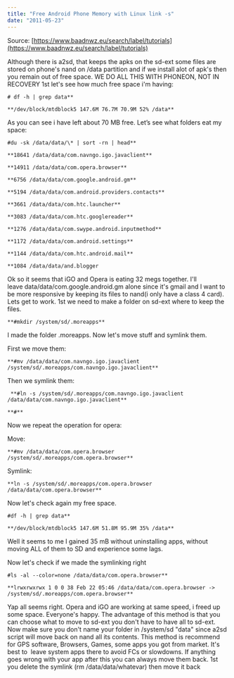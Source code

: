 ```yaml
---
title: "Free Android Phone Memory with Linux link -s"
date: "2011-05-23"
---
```


Source: [https://www.baadnwz.eu/search/label/tutorials](https://www.baadnwz.eu/search/label/tutorials)

Although there is a2sd, that keeps the apks on the sd-ext some files are stored on phone's nand on /data partition and if we install alot of apk's then you remain out of free space. WE DO ALL THIS WITH PHONEON, NOT IN RECOVERY 1st let's see how much free space i'm having:

```
# df -h | grep data**

**/dev/block/mtdblock5 147.6M 76.7M 70.9M 52% /data** 
```

 As you can see i have left about 70 MB free. Let’s see what folders eat my space:

```
#du -sk /data/data/\* | sort -rn | head**

**18641 /data/data/com.navngo.igo.javaclient**

**14911 /data/data/com.opera.browser**

**6756 /data/data/com.google.android.gm**

**5194 /data/data/com.android.providers.contacts**

**3661 /data/data/com.htc.launcher**

**3083 /data/data/com.htc.googlereader**

**1276 /data/data/com.swype.android.inputmethod**

**1172 /data/data/com.android.settings**

**1144 /data/data/com.htc.android.mail**

**1084 /data/data/and.blogger
```

Ok so it seems that iGO and Opera is eating 32 megs together. I'll leave data/data/com.google.android.gm alone since it's gmail and I want to be more responsive by keeping its files to nand(i only have a class 4 card). Lets get to work. 1st we need to make a folder on sd-ext where to keep the files.

```
**#mkdir /system/sd/.moreapps** 
```

I made the folder .moreapps. Now let's move stuff and symlink them.

First we move them:

```
**#mv /data/data/com.navngo.igo.javaclient /system/sd/.moreapps/com.navngo.igo.javaclient** 
```

Then we symlink them:

```
 **#ln -s /system/sd/.moreapps/com.navngo.igo.javaclient /data/data/com.navngo.igo.javaclient**

**#** 
```

Now we repeat the operation for opera:

Move:

```
**#mv /data/data/com.opera.browser /system/sd/.moreapps/com.opera.browser** 
```

Symlink:

```
**ln -s /system/sd/.moreapps/com.opera.browser /data/data/com.opera.browser** 
```

Now let's check again my free space.

```
#df -h | grep data**

**/dev/block/mtdblock5 147.6M 51.8M 95.9M 35% /data** 
```

Well it seems to me I gained 35 mB without uninstalling apps, without moving ALL of them to SD and experience some lags.

Now let's check if we made the symlinking right

```
#ls -al --color=none /data/data/com.opera.browser**

**lrwxrwxrwx 1 0 0 38 Feb 22 05:46 /data/data/com.opera.browser -> /system/sd/.moreapps/com.opera.browser** 
```

Yap all seems right. Opera and iGO are working at same speed, i freed up some space. Everyone's happy. The advantage of this method is that you can choose what to move to sd-ext you don't have to have all to sd-ext. Now make sure you don't name your folder in /system/sd "data" since a2sd script will move back on nand all its contents. This method is recommend for GPS software, Browsers, Games, some apps you got from market. It's best to  leave system apps there to avoid FCs or slowdowns. If anything goes wrong with your app after this you can always move them back. 1st you delete the symlink (rm /data/data/whatevar) then move it back
